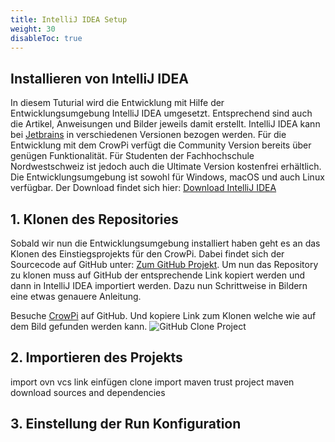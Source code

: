 ```yaml
---
title: IntelliJ IDEA Setup
weight: 30  
disableToc: true
---
```

## Installieren von IntelliJ IDEA
In diesem Tuturial wird die Entwicklung mit Hilfe der Entwicklungsumgebung IntelliJ IDEA umgesetzt. Entsprechend sind auch die Artikel, 
Anweisungen und Bilder jeweils damit erstellt. IntelliJ IDEA kann bei [Jetbrains](https://jetbrains.com) in verschiedenen Versionen 
bezogen werden. Für die Entwicklung mit dem CrowPi verfügt die Community Version bereits über genügen Funktionalität. Für Studenten der 
Fachhochschule Nordwestschweiz ist jedoch auch die Ultimate Version kostenfrei erhältlich. Die Entwicklungsumgebung ist sowohl für 
Windows, macOS und auch Linux verfügbar. Der Download findet sich hier: [Download IntelliJ IDEA](https://www.jetbrains.com/idea/download/)

## 1. Klonen des Repositories
Sobald wir nun die Entwicklungsumgebung installiert haben geht es an das Klonen des Einstiegsprojekts für den CrowPi. Dabei findet sich 
der Sourcecode auf GitHub unter: [Zum GitHub Projekt](https://github.com/ppmathis/fhnw-crowpi). Um nun das Repository zu klonen muss auf 
GitHub der entsprechende Link kopiert werden und dann in IntelliJ IDEA importiert werden. Dazu nun Schrittweise in Bildern eine etwas 
genauere Anleitung.

Besuche [CrowPi](https://github.com/ppmathis/fhnw-crowpi) auf GitHub. Und kopiere Link zum Klonen welche wie auf dem Bild gefunden 
werden kann. 
![GitHub Clone Project](/fhnw-crowpi/images/setup/github-clone-project.JPG?height=500px)

## 2. Importieren des Projekts
import ovn vcs
link einfügen
clone
import maven
trust project
maven 
download sources and dependencies
## 3. Einstellung der Run Konfiguration
